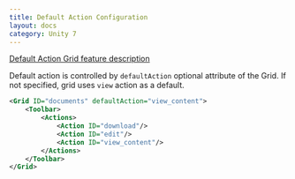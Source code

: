 ```yaml
---
title: Default Action Configuration
layout: docs
category: Unity 7
---
```

[Default Action Grid feature description](../../components/grid/default-action.md)

Default action is controlled by `defaultAction` optional attribute of the Grid.
If not specified, grid uses `view` action as a default.

```xml
<Grid ID="documents" defaultAction="view_content">
    <Toolbar>
        <Actions>
            <Action ID="download"/>
            <Action ID="edit"/>
            <Action ID="view_content"/>
        </Actions>
    </Toolbar>
</Grid>
```
